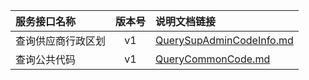   
| 服务接口名称 | 版本号 | 说明文档链接 |  
| :----------------- | :-----: | :---------------- |  
| 查询供应商行政区划 | v1 | [QuerySupAdminCodeInfo.md](https://github.com/Zhang-Monica/gitMd/blob/master/EpeisComm/CommCODEServer/QuerySupAdminCodeInfo.md) |  
| 查询公共代码 | v1 | [QueryCommonCode.md](https://github.com/Zhang-Monica/gitMd/blob/master/EpeisComm/CommCODEServer/QueryCommonCode.md) |  
  
